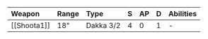 | Weapon              | Range | Type       | S   | AP  | D   | Abilities |
|:------------------- |:----- |:---------- |:--- |:--- |:--- |:--------- |
| [[Shoota1]]          | 18"   | Dakka 3/2  | 4   | 0   | 1   | -         |